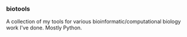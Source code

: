 ### biotools

A collection of my tools for various bioinformatic/computational biology work I've done. Mostly Python.
